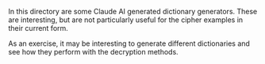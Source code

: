 In this directory are some Claude AI generated dictionary generators. These are interesting, but are not particularly useful for the cipher examples in their current form. 

As an exercise, it may be interesting to generate different dictionaries and see how they perform with the decryption methods. 
